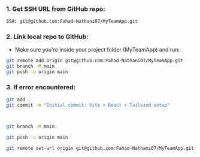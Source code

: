 ### 1. Get SSH URL from GitHub repo:
```bash
SSH: git@github.com:Fahad-Nathani07/MyTeamApp.git
```

### 2. Link local repo to GitHub:
- Make sure you're inside your project folder (MyTeamApp) and run:
```bash
git remote add origin git@github.com:Fahad-Nathani07/MyTeamApp.git
git branch -M main
git push -u origin main
```
### 3. If error encountered:
```bash
git add .
git commit -m "Initial commit: Vite + React + Tailwind setup"



git branch -M main

git push -u origin main
```
<!-- Pull, push, commit, fetch-origin, stashpop, status, diff, branch, add, remote -->

```bash
git remote set-url origin git@github.com:Fahad-Nathani07/MyTeamApp.git

```
